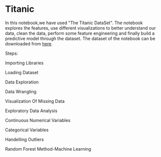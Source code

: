 # Titanic
In this notebook,we have used "The Titanic DataSet". The notebook explores the features, use different visualizations to better understand our data, clean the data, perform some feature engineering and finally build a predictive model through the dataset.
The dataset of the notebook can be downloaded from [here](https://drive.google.com/drive/u/1/folders/1ljGtGYw5l6o622XAvebdqj-FlIXB2Vi0).


Steps:


Importing Libraries


Loading Dataset


Data Exploration


Data Wrangling


Visualization Of Missing Data


Exploratory Data Analysis


Continuous Numerical Variables


Categorical Variables


Handelling Outliers


Random Forest Method-Machine Learning

